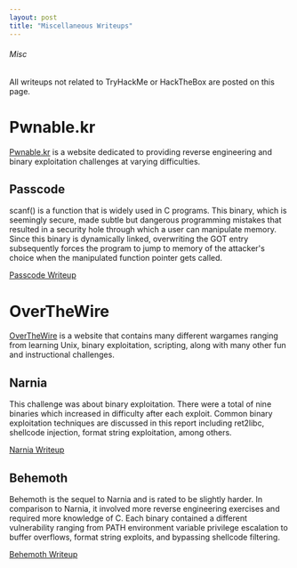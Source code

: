 ```yaml
---
layout: post
title: "Miscellaneous Writeups"
---
```


###### Misc

All writeups not related to TryHackMe or HackTheBox are posted on this page. 

# Pwnable.kr

<a href="http://pwnable.kr/">Pwnable.kr</a> is a website dedicated to providing reverse engineering and binary exploitation challenges at varying difficulties.

## Passcode

scanf() is a function that is widely used in C programs. This binary, which is seemingly secure, made subtle but dangerous programming mistakes that resulted in a security hole through which a user can manipulate memory. Since this binary is dynamically linked, overwriting the GOT entry subsequently forces the program to jump to memory of the attacker's choice when the manipulated function pointer gets called.

<a href="https://0xd4y.github.io/Writeups/Misc/Passcode%20Writeup.pdf" class="class2">Passcode Writeup</a>

# OverTheWire

<a href="https://overthewire.org/wargames/">OverTheWire</a> is a website that contains many different wargames ranging from learning Unix, binary exploitation, scripting, along with many other fun and instructional challenges.

## Narnia

This challenge was about binary exploitation. There were a total of nine binaries which increased in difficulty after each exploit. Common binary exploitation techniques are discussed in this report including ret2libc, shellcode injection, format string exploitation, among others. 

<a href="https://0xd4y.github.io/Writeups/Misc/Narnia%20Writeup.pdf" class="class2">Narnia Writeup</a>

## Behemoth

Behemoth is the sequel to Narnia and is rated to be slightly harder. In comparison to Narnia, it involved more reverse engineering exercises and required more knowledge of C. Each binary contained a different vulnerability ranging from PATH environment variable privilege escalation to buffer overflows, format string exploits, and bypassing shellcode filtering.

<a href="https://0xd4y.github.io/Writeups/Misc/Behemoth%20Writeup.pdf" class="class3">Behemoth Writeup</a>

